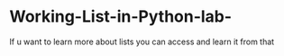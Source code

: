 # Working-List-in-Python-lab-
If u want to learn more about lists you can access and learn it from that
